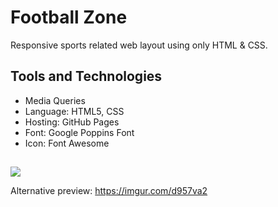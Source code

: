 # Football Zone

Responsive sports related web layout using only HTML & CSS.

## Tools and Technologies

* Media Queries
* Language: HTML5, CSS
* Hosting: GitHub Pages
* Font: Google Poppins Font
* Icon: Font Awesome
 
##

![](resources/preview.gif)

Alternative preview: https://imgur.com/d957va2

